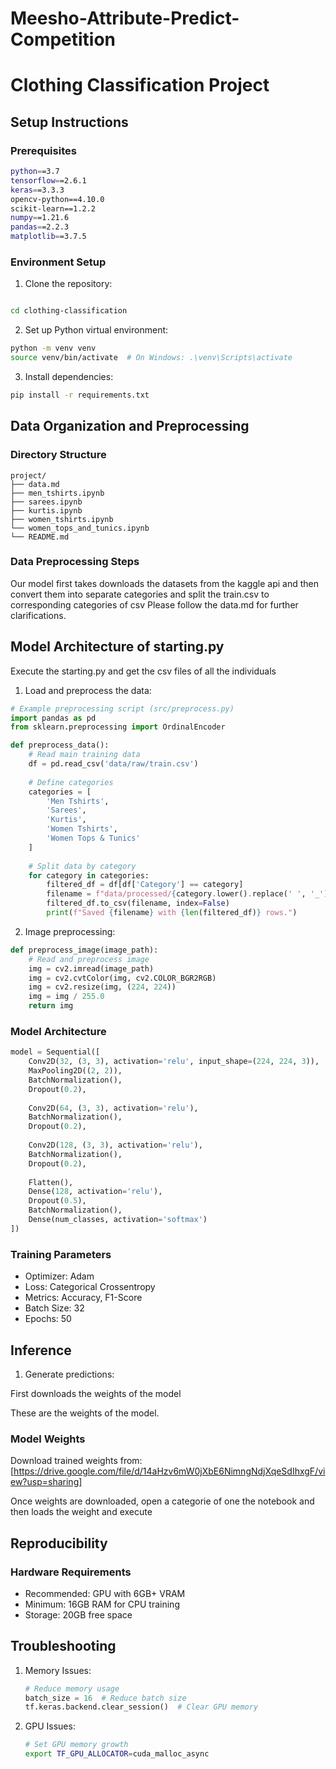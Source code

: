 # Meesho-Attribute-Predict-Competition

# Clothing Classification Project

## Setup Instructions

### Prerequisites
```bash
python==3.7
tensorflow==2.6.1
keras==3.3.3
opencv-python==4.10.0
scikit-learn==1.2.2
numpy==1.21.6
pandas==2.2.3
matplotlib==3.7.5
```

### Environment Setup

1. Clone the repository:
```bash

cd clothing-classification
```

2. Set up Python virtual environment:
```bash
python -m venv venv
source venv/bin/activate  # On Windows: .\venv\Scripts\activate
```

3. Install dependencies:
```bash
pip install -r requirements.txt
```

## Data Organization and Preprocessing

### Directory Structure
```
project/
├── data.md
├── men_tshirts.ipynb
├── sarees.ipynb
├── kurtis.ipynb
├── women_tshirts.ipynb
└── women_tops_and_tunics.ipynb
└── README.md
```

### Data Preprocessing Steps


Our model first takes downloads the datasets from the kaggle api and then convert them into separate categories and split the train.csv to corresponding categories of csv
Please follow the data.md for further clarifications.


## Model Architecture of starting.py

Execute the starting.py and get the csv files of all the individuals

1. Load and preprocess the data:
```python
# Example preprocessing script (src/preprocess.py)
import pandas as pd
from sklearn.preprocessing import OrdinalEncoder

def preprocess_data():
    # Read main training data
    df = pd.read_csv('data/raw/train.csv')
    
    # Define categories
    categories = [
        'Men Tshirts', 
        'Sarees', 
        'Kurtis', 
        'Women Tshirts', 
        'Women Tops & Tunics'
    ]
    
    # Split data by category
    for category in categories:
        filtered_df = df[df['Category'] == category]
        filename = f"data/processed/{category.lower().replace(' ', '_').replace('&', 'and')}.csv"
        filtered_df.to_csv(filename, index=False)
        print(f"Saved {filename} with {len(filtered_df)} rows.")
```

2. Image preprocessing:
```python
def preprocess_image(image_path):
    # Read and preprocess image
    img = cv2.imread(image_path)
    img = cv2.cvtColor(img, cv2.COLOR_BGR2RGB)
    img = cv2.resize(img, (224, 224))
    img = img / 255.0
    return img
```





### Model Architecture
```python
model = Sequential([
    Conv2D(32, (3, 3), activation='relu', input_shape=(224, 224, 3)),
    MaxPooling2D((2, 2)),
    BatchNormalization(),
    Dropout(0.2),
    
    Conv2D(64, (3, 3), activation='relu'),
    BatchNormalization(),
    Dropout(0.2),
    
    Conv2D(128, (3, 3), activation='relu'),
    BatchNormalization(),
    Dropout(0.2),
    
    Flatten(),
    Dense(128, activation='relu'),
    Dropout(0.5),
    BatchNormalization(),
    Dense(num_classes, activation='softmax')
])
```

### Training Parameters
- Optimizer: Adam
- Loss: Categorical Crossentropy
- Metrics: Accuracy, F1-Score
- Batch Size: 32
- Epochs: 50

## Inference

1. Generate predictions:

First downloads the weights of the model

These are the weights of the model.

### Model Weights

Download trained weights from:
[https://drive.google.com/file/d/14aHzv6mW0jXbE6NimngNdjXqeSdIhxgF/view?usp=sharing]


Once weights are downloaded, open a categorie of one the notebook and then loads the weight and execute
## Reproducibility


### Hardware Requirements
- Recommended: GPU with 6GB+ VRAM
- Minimum: 16GB RAM for CPU training
- Storage: 20GB free space


## Troubleshooting

1. Memory Issues:
   ```python
   # Reduce memory usage
   batch_size = 16  # Reduce batch size
   tf.keras.backend.clear_session()  # Clear GPU memory
   ```

2. GPU Issues:
   ```bash
   # Set GPU memory growth
   export TF_GPU_ALLOCATOR=cuda_malloc_async
   ```

